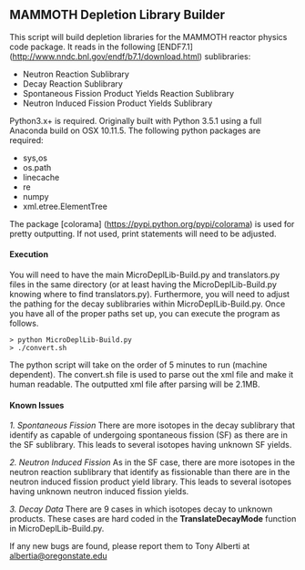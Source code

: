 ## MAMMOTH Depletion Library Builder
This script will build depletion libraries for the MAMMOTH reactor physics code package. It reads in the following [ENDF7.1] (http://www.nndc.bnl.gov/endf/b7.1/download.html) sublibraries:

- Neutron Reaction Sublibrary
- Decay Reaction Sublibrary
- Spontaneous Fission Product Yields Reaction Sublibrary
- Neutron Induced Fission Product Yields Sublibrary

Python3.x+ is required. Originally built with Python 3.5.1 using a full Anaconda build on OSX 10.11.5. The following python packages are required:

- sys,os
- os.path
- linecache
- re
- numpy
- xml.etree.ElementTree

The package [colorama] (https://pypi.python.org/pypi/colorama) is used for pretty outputting. If not used, print statements will need to be adjusted. 

#### Execution
You will need to have the main MicroDeplLib-Build.py and translators.py files in the same directory (or at least having the MicroDeplLib-Build.py knowing where to find translators.py). Furthermore, you will need to adjust the pathing for the decay sublibraries within MicroDeplLib-Build.py. Once you have all of the proper paths set up, you can execute the program as follows.

    > python MicroDeplLib-Build.py
    > ./convert.sh

The python script will take on the order of 5 minutes to run (machine dependent). The convert.sh file is used to parse out the xml file and make it human readable. The outputted xml file after parsing will be 2.1MB. 

#### Known Issues
*1. Spontaneous Fission* 
There are more isotopes in the decay sublibrary that identify as capable of undergoing spontaneous fission  (SF) as there are in the SF sublibrary. This leads to several isotopes having unknown SF yields.

*2. Neutron Induced Fission*
As in the SF case, there are more isotopes in the neutron reaction sublibrary that identify as fissionable than there are in the neutron induced fission product yield library. This leads to several isotopes having unknown neutron induced fission yields. 

*3. Decay Data*
There are 9 cases in which isotopes decay to unknown products. These cases are hard coded in the **TranslateDecayMode** function in MicroDeplLib-Build.py. 

If any new bugs are found, please report them to Tony Alberti at albertia@oregonstate.edu
